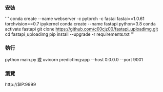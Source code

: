 ### 安裝
'''
conda create --name webserver -c pytorch -c fastai fastai==1.0.61 torchvision==0.7 ipykernel 
conda create --name fastapi python=3.8
conda activate fastapi
git clone https://github.com/c00cjz00/fastapi_uploadimg.git
cd fastapi_uploadimg
pip install --upgrade -r requirements.txt
'''
### 執行
python main.py
或
uvicorn predictImg:app  --host 0.0.0.0 --port 9001
### 瀏覽
http://$IP:9999

